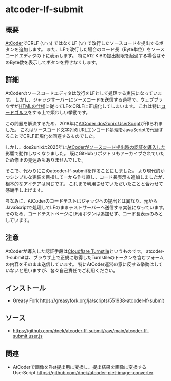 # atcoder-lf-submit

## 概要
[AtCoder](https://atcoder.jp/)でCRLF (`\r\n`) ではなくLF (`\n`) で改行したソースコードを提出するボタンを追加します。
また、LFで改行した場合のコード長（Byte単位）をソースコードエディタの下に表示します。
特に512 KiBの提出制限を超過する場合はそのByte数を表示してボタンを押せなくします。

## 詳細
AtCoderのソースコードエディタは改行をLFとして処理する実装になっています。
しかし、ジャッジサーバーにソースコードを送信する過程で、ウェブブラウザが[HTMLの仕様](https://html.spec.whatwg.org/multipage/form-control-infrastructure.html#converting-an-entry-list-to-a-list-of-name-value-pairs)に従ってLFをCRLFに正規化してしまいます。
これは特に[コードゴルフ](https://ja.wikipedia.org/wiki/%E3%82%B3%E3%83%BC%E3%83%89%E3%82%B4%E3%83%AB%E3%83%95)をする上で煩わしい挙動です。

この問題を解決するため、2018年に[AtCoder dos2unix UserScript](https://github.com/kmyk/atcoder-dos2unix-userscript)が作られました。
これはソースコード文字列のURLエンコード処理をJavaScriptで代替することでCRLF正規化を回避するものでした。

しかし、dos2unixは2025年に[AtCoderがソースコード提出時の認証を導入した](https://atcoder.jp/posts/1456)影響で動作しなくなりました。
既にGitHubリポジトリもアーカイブされていたため修正の見込みもありませんでした。

そこで、代わりにこのatcoder-lf-submitを作ることにしました。
より現代的かつシンプルな実装を目指して一から作り直し、コード長表示も追加しましたが、根本的なアイデアは同じです。
これまで利用させていただいたことと合わせて感謝申し上げます。

ちなみに、AtCoderのコードテストはジャッジへの提出とは異なり、元からJavaScriptで処理してLFのままテストサーバーへ送信する実装になっています。
そのため、コードテストページにLF用ボタンは追加せず、コード長表示のみとしています。

## 注意
AtCoderが導入した認証手段は[Cloudflare Turnstile](https://www.cloudflare.com/ja-jp/application-services/products/turnstile/)というものです。
atcoder-lf-submitは、ブラウザ上で正規に取得したTurnstileのトークンを含むフォームの内容をそのまま送信しています。
特にAtCoder運営の意に反する挙動はしていないと思いますが、各々自己責任でご利用ください。

## インストール
- Greasy Fork https://greasyfork.org/ja/scripts/551938-atcoder-lf-submit

## ソース
- https://github.com/dnek/atcoder-lf-submit/raw/main/atcoder-lf-submit.user.js

## 関連
- AtCoderで画像をPiet提出用に変換し、提出結果を画像に変換するUserScript https://github.com/dnek/atcoder-piet-image-converter
